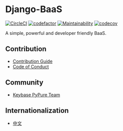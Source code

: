 # Django-BaaS
[![CircleCI](https://circleci.com/gh/pypurecms/Django-BaaS.svg?style=svg)](https://circleci.com/gh/pypurecms/Django-BaaS)
[![codefactor](https://www.codefactor.io/repository/github/pypurecms/Django-BaaS/badge?style=flat-square)](https://www.codefactor.io/repository/github/pypurecms/Django-BaaS/) 
[![Maintainability](https://api.codeclimate.com/v1/badges/4faa043f47290667b98f/maintainability)](https://codeclimate.com/github/pypurecms/Django-BaaS/maintainability)
[![codecov](https://codecov.io/gh/pypurecms/Django-BaaS/branch/master/graph/badge.svg)](https://codecov.io/gh/pypurecms/Django-BaaS)





A simple, powerful and developer friendly BaaS.




## Contribution
- [Contribution Guide](CONTRIBUTING.md)
- [Code of Conduct](CODE_OF_CONDUCT.md)

## Community
- [Keybase PyPure Team](https://keybase.io/team/pypure.public)



## Internationalization
- [中文](README-zh.md)